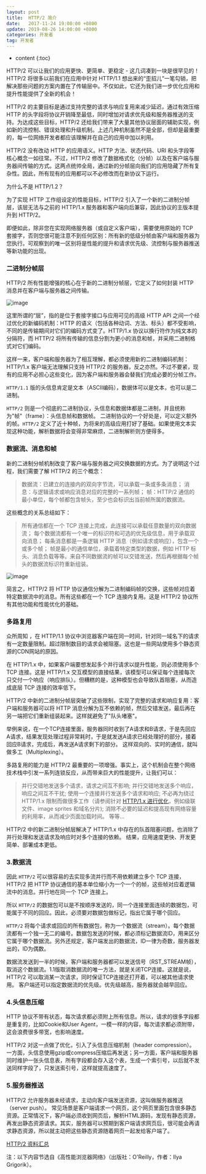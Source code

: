 ```yaml
---
layout: post
title:  HTTP/2 简介
date:   2017-11-24 19:00:00 +0800
update: 2019-08-26 14:00:00 +0800
categories: 开发者
tag: 开发者
---
```


* content
{:toc}

HTTP/2 可以让我们的应用更快、更简单、更稳定 - 这几词凑到一块是很罕见的！HTTP/2 将很多以前我们在应用中针对 HTTP/1.1 想出来的“歪招儿”一笔勾销，把解决那些问题的方案内置在了传输层中。不仅如此，它还为我们进一步优化应用和提升性能提供了全新的机会！

HTTP/2 的主要目标是通过支持完整的请求与响应复用来减少延迟，通过有效压缩 HTTP 的头字段将协议开销降至最低，同时增加对请求优先级和服务器推送的支持。为达成这些目标，HTTP/2 还给我们带来了大量其他协议层面的辅助实现，例如新的流控制、错误处理和升级机制。上述几种机制虽然不是全部，但却是最重要的，每一位网络开发者都应该理解并在自己的应用中加以利用。

HTTP/2 没有改动 HTTP 的应用语义。HTTP 方法、状态代码、URI 和头字段等核心概念一如往常。不过，HTTP/2 修改了数据格式化（分帧）以及在客户端与服务器间传输的方式。这两点统帅全局，通过新的分帧层向我们的应用隐藏了所有复杂性。因此，所有现有的应用都可以不必修改而在新协议下运行。

为什么不是 HTTP/1.2？

为了实现 HTTP 工作组设定的性能目标，HTTP/2 引入了一个新的二进制分帧层，该层无法与之前的 HTTP/1.x 服务器和客户端向后兼容，因此协议的主版本提升到 HTTP/2。

即便如此，除非您在实现网络服务器（或自定义客户端），需要使用原始的 TCP 套接字，否则您很可能注意不到任何区别：所有新的低级分帧由客户端和服务器为您执行。可观察到的唯一区别将是性能的提升和请求优先级、流控制与服务器推送等新功能的出现。

### 二进制分帧层

HTTP/2 所有性能增强的核心在于新的二进制分帧层，它定义了如何封装 HTTP 消息并在客户端与服务器之间传输。

![image]({{'/images/browser/binary_framing_layer01.svg'|prepend:site.baseurl}})

这里所谓的“层”，指的是位于套接字接口与应用可见的高级 HTTP API 之间一个经过优化的新编码机制：HTTP 的语义（包括各种动词、方法、标头）都不受影响，不同的是传输期间对它们的编码方式变了。HTTP/1.x 协议以换行符作为纯文本的分隔符，而 HTTP/2 将所有传输的信息分割为更小的消息和帧，并采用二进制格式对它们编码。

这样一来，客户端和服务器为了相互理解，都必须使用新的二进制编码机制：HTTP/1.x 客户端无法理解只支持 HTTP/2 的服务器，反之亦然。不过不要紧，现有的应用不必担心这些变化，因为客户端和服务器会替我们完成必要的分帧工作。

`HTTP/1.1` 版的头信息肯定是文本（ASCII编码），数据体可以是文本，也可以是二进制。

`HTTP/2` 则是一个彻底的二进制协议，头信息和数据体都是二进制，并且统称为"帧"（frame）：头信息帧和数据帧。
二进制协议的一个好处是，可以定义额外的帧。`HTTP/2` 定义了近十种帧，为将来的高级应用打好了基础。如果使用文本实现这种功能，解析数据将会变得非常麻烦，二进制解析则方便得多。

### 数据流、消息和帧

新的二进制分帧机制改变了客户端与服务器之间交换数据的方式。为了说明这个过程，我们需要了解 HTTP/2 的三个概念：

> 数据流：已建立的连接内的双向字节流，可以承载一条或多条消息；
> 消息：与逻辑请求或响应消息对应的完整的一系列帧；
> 帧：HTTP/2 通信的最小单位，每个帧都包含帧头，至少也会标识出当前帧所属的数据流。

这些概念的关系总结如下：

> 所有通信都在一个 TCP 连接上完成，此连接可以承载任意数量的双向数据流；
> 每个数据流都有一个唯一的标识符和可选的优先级信息，用于承载双向消息；
> 每条消息都是一条逻辑 HTTP 消息（例如请求或响应），包含一个或多个帧；
> 帧是最小的通信单位，承载着特定类型的数据，例如 HTTP 标头、消息负载等等。来自不同数据流的帧可以交错发送，然后再根据每个帧头的数据流标识符重新组装。

![image]({{'/images/browser/streams_messages_frames01.svg'|prepend:site.baseurl}})

简言之，HTTP/2 将 HTTP 协议通信分解为二进制编码帧的交换，这些帧对应着特定数据流中的消息。所有这些都在一个 TCP 连接内复用。这是 HTTP/2 协议所有其他功能和性能优化的基础。

### 多路复用

众所周知 ，在 HTTP/1.1 协议中浏览器客户端在同一时间，针对同一域名下的请求有一定数量限制。超过限制数目的请求会被阻塞。这也是一些网站使用多个静态资源的CDN网站的原因。

在 HTTP/1.x 中，如果客户端要想发起多个并行请求以提升性能，则必须使用多个 TCP 连接。这是 HTTP/1.x 交互模型的直接结果，该模型可以保证每个连接每次只交付一个响应（响应排队）。但糟糕的是，这种模型也会导致队首阻塞，从而造成底层 TCP 连接的效率低下。

HTTP/2 中新的二进制分帧层突破了这些限制，实现了完整的请求和响应复用：客户端和服务器可以将 HTTP 消息分解为互不依赖的帧，然后交错发送，最后再在另一端把它们重新组装起来。这样就避免了"队头堵塞"。

举例来说，在一个TCP连接里面，服务器同时收到了A请求和B请求，于是先回应A请求，结果发现处理过程非常耗时，于是就发送A请求已经处理好的部分，接着回应B请求，完成后，再发送A请求剩下的部分。
这样双向的、实时的通信，就叫做多工（Multiplexing）。

多路复用的能力是 HTTP/2 最重要的一项增强。事实上，这个机制会在整个网络技术栈中引发一系列连锁反应，从而带来巨大的性能提升，让我们可以：

> 并行交错地发送多个请求，请求之间互不影响;
> 并行交错地发送多个响应，响应之间互不干扰;
> 使用一个连接并行发送多个请求和响应;
> 不必再为绕过 HTTP/1.x 限制而做很多工作（请参阅针对 [HTTP/1.x 进行优化](https://hpbn.co/optimizing-application-delivery/#optimizing-for-http1x)，例如级联文件、image sprites 和域名分片);
> 消除不必要的延迟和提高现有网络容量的利用率，从而减少页面加载时间。
>等等…

HTTP/2 中的新二进制分帧层解决了 HTTP/1.x 中存在的队首阻塞问题，也消除了并行处理和发送请求及响应时对多个连接的依赖。 结果，应用速度更快、开发更简单、部署成本更低。

### 3.数据流

因此 `HTTP/2` 可以很容易的去实现多流并行而不用依赖建立多个 TCP 连接，HTTP/2 把 HTTP 协议通信的基本单位缩小为一个一个的帧，这些帧对应着逻辑流中的消息。并行地在同一个 TCP 连接上。

所以 `HTTP/2` 的数据包可以是不按顺序发送的，同一个连接里面连续的数据包，可能属于不同的回应。因此，必须要对数据包做标记，指出它属于哪个回应。

`HTTP/2` 将每个请求或回应的所有数据包，称为一个数据流（stream）。每个数据流都有一个独一无二的编号。数据包发送的时候，都必须标记数据流ID，用来区分它属于哪个数据流。另外还规定，客户端发出的数据流，ID一律为奇数，服务器发出的，ID为偶数。

数据流发送到一半的时候，客户端和服务器都可以发送信号（RST_STREAM帧），取消这个数据流。1.1版取消数据流的唯一方法，就是关闭TCP连接。这就是说，HTTP/2 可以取消某一次请求，同时保证TCP连接还打开着，可以被其他请求使用。
客户端还可以指定数据流的优先级。优先级越高，服务器就会越早回应。

### 4.头信息压缩

HTTP 协议不带有状态，每次请求都必须附上所有信息。所以，请求的很多字段都是重复的，比如Cookie和User Agent，一模一样的内容，每次请求都必须附带，这会浪费很多带宽，也影响速度。

HTTP/2 对这一点做了优化，引入了头信息压缩机制（header compression）。一方面，头信息使用gzip或compress压缩后再发送；另一方面，客户端和服务器同时维护一张头信息表，所有字段都会存入这个表，生成一个索引号，以后就不发送同样字段了，只发送索引号，这样就提高速度了。

### 5.服务器推送

HTTP/2 允许服务器未经请求，主动向客户端发送资源，这叫做服务器推送（server push）。
常见场景是客户端请求一个网页，这个网页里面包含很多静态资源。正常情况下，客户端必须收到网页后，解析HTML源码，发现有静态资源，再发出静态资源请求。其实，服务器可以预期到客户端请求网页后，很可能会再请求静态资源，所以就主动把这些静态资源随着网页一起发给客户端了。

[HTTP/2 资料汇总](https://imququ.com/post/http2-resource.html)

注：以下内容节选自《高性能浏览器网络》（出版社：O'Reilly，作者：Ilya Grigorik）。